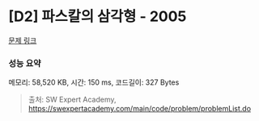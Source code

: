 # [D2] 파스칼의 삼각형 - 2005 

[문제 링크](https://swexpertacademy.com/main/code/problem/problemDetail.do?contestProbId=AV5P0-h6Ak4DFAUq) 

### 성능 요약

메모리: 58,520 KB, 시간: 150 ms, 코드길이: 327 Bytes



> 출처: SW Expert Academy, https://swexpertacademy.com/main/code/problem/problemList.do